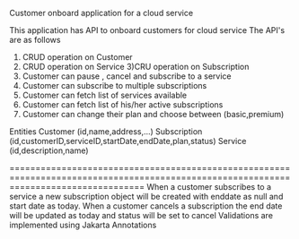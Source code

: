 Customer onboard application for a cloud service

This application has API to onboard customers for cloud service The API's are as follows

1) CRUD operation on Customer
2) CRUD operation on Service
3)CRU operation on Subscription
4) Customer can pause , cancel and subscribe to a service
5) Customer can subscribe to multiple subscriptions
6) Customer can fetch list of services available
7) Customer can fetch list of his/her active subscriptions
8) Customer can change their plan and choose between (basic,premium)





Entities
Customer (id,name,address,...)
Subscription (id,customerID,serviceID,startDate,endDate,plan,status)
Service (id,description,name)

======================================================================================================================================
When a customer subscribes to a service a new subscription object will be created with enddate as null and start date as today.
When a customer cancels a subscription the end date will be updated as today and status will be set to cancel
Validations are implemented using Jakarta Annotations
